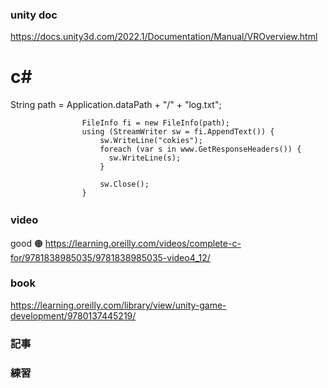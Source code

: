 ### unity doc
https://docs.unity3d.com/2022.1/Documentation/Manual/VROverview.html

# c#
 String path = Application.dataPath + "/" + "log.txt";
     
                    FileInfo fi = new FileInfo(path);
                    using (StreamWriter sw = fi.AppendText()) {
                        sw.WriteLine("cokies");
                        foreach (var s in www.GetResponseHeaders()) {
                          sw.WriteLine(s);
                        }
                      
                        sw.Close();
                    }

### video　
good 🟠
https://learning.oreilly.com/videos/complete-c-for/9781838985035/9781838985035-video4_12/

### book
https://learning.oreilly.com/library/view/unity-game-development/9780137445219/

### 記事


### 練習




